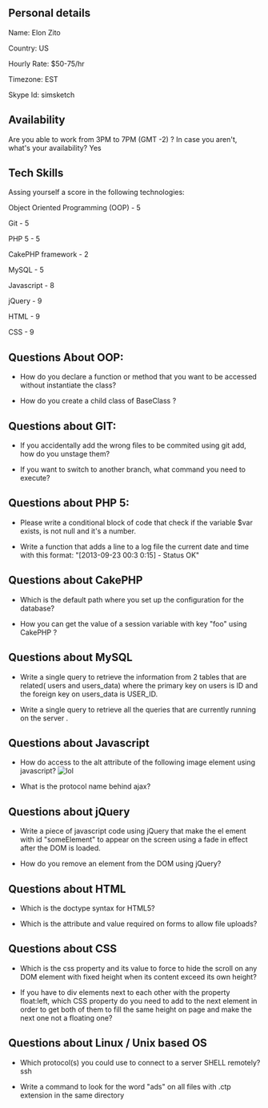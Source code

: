 ## Personal details

Name: Elon Zito

Country: US

Hourly Rate: $50-75/hr 

Timezone: EST

Skype Id: simsketch

## Availability

Are you able to work from 3PM to 7PM (GMT -2) ? In case you aren't, what's your availability?
 Yes
## Tech Skills

Assing yourself a score in the following technologies:

Object Oriented Programming (OOP) - 5

Git -  5

PHP 5 - 5

CakePHP framework - 2

MySQL -  5

Javascript - 8

jQuery -  9

HTML - 9

CSS - 9

## Questions About OOP:

- How do you declare a function or method that you want to be accessed without instantiate the class?

- How do you create a child class of BaseClass ?

 
## Questions about GIT:

- If you accidentally add the wrong files to be commited using git add, how do you unstage them?

- If you want to switch to another branch, what command you need to execute?

 
## Questions about PHP 5:

- Please write a conditional block of code that check if the variable $var exists, is not null and it's a number.

- Write a function that adds a line to a log file the current date and time with this format: "[2013-09-23 00:3 0:15] - Status OK"

## Questions about CakePHP

- Which is the default path where you set up the configuration for the database?

- How you can get the value of a session variable with key "foo" using CakePHP ?

## Questions about MySQL

- Write a single query to retrieve the information from 2 tables that are related( users and users_data) where the primary key on users is ID and the foreign key on users_data is USER_ID.

- Write a single query to retrieve all the queries that are currently running on the server .

## Questions about Javascript

- How do access to the alt attribute of the following image element using javascript? <img src='http://example.com/image.jpg' id='some_img' alt='lol' />

- What is the protocol name behind ajax?

## Questions about jQuery

- Write a piece of javascript code using jQuery that make the el ement with id "someElement" to appear on the screen using a fade in effect after the DOM is loaded.

- How do you remove an element from the DOM using jQuery?
 
## Questions about HTML

- Which is the doctype syntax for HTML5?

- Which is the attribute and value required on forms to allow file uploads?

## Questions about CSS

- Which is the css property and its value to force to hide the scroll on any DOM element with fixed height when its content exceed its own height?

- If you have to div elements next to each other with the property float:left, which CSS property do you need to add to the next element in order to get both of them to fill the same height on page and make the next one not a floating one?

## Questions about Linux / Unix based OS

- Which protocol(s) you could use to connect to a server SHELL remotely?
ssh

- Write a command to look for the word "ads" on all files with .ctp extension in the same directory
